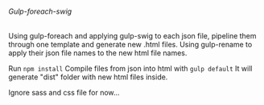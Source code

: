 ###### Gulp-foreach-swig
Using gulp-foreach and applying gulp-swig to each json file, pipeline them through one template and generate new .html files. Using gulp-rename to apply their json file names to the new html file names.

Run `npm install`
Compile files from json into html with `gulp default` It will generate "dist" folder with new html files inside.

Ignore sass and css file for now...
